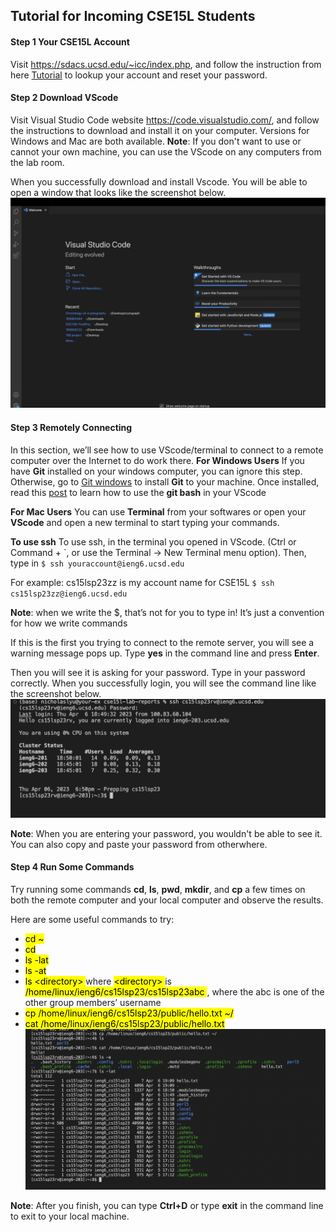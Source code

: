 ## Tutorial for Incoming CSE15L Students

#### Step 1 Your CSE15L Account
Visit https://sdacs.ucsd.edu/~icc/index.php, and follow the instruction from here [Tutorial](https://drive.google.com/file/d/17IDZn8Qq7Q0RkYMxdiIR0o6HJ3B5YqSW/view) to lookup your account and reset your password.

#### Step 2 Download VScode
Visit Visual Studio Code website https://code.visualstudio.com/, and follow the instructions to download and install it on your computer. Versions for Windows and Mac are both available.
**Note**: If you don't want to use or cannot your own machine, you can use the VScode on any computers from the lab room. 

When you successfully download and install Vscode. You will be able to open a window that looks like the screenshot below.
![Vscode](vscode.png)

#### Step 3 Remotely Connecting
In this section, we’ll see how to use VScode/terminal to connect to a remote computer over the Internet to do work there.
**For Windows Users**
If you have **Git** installed on your windows computer, you can ignore this step. 
Otherwise, go to [Git windows](https://gitforwindows.org/) to install **Git** to your machine.
Once installed, read this [post](https://stackoverflow.com/questions/42606837/how-do-i-use-bash-on-windows-from-the-visual-studio-code-integrated-terminal/50527994#50527994) to learn how to use the **git bash** in your VScode

**For Mac Users**
You can use **Terminal** from your softwares or open your **VScode** and open a new terminal to start typing your commands.

**To use ssh**
 To use ssh, in the terminal you opened in VScode. (Ctrl or Command + `, or use the Terminal → New Terminal menu option). 
 Then, type in 
 ``$ ssh youraccount@ieng6.ucsd.edu``

 For example: 
 cs15lsp23zz is my account name for CSE15L
 ``$ ssh cs15lsp23zz@ieng6.ucsd.edu``

 **Note**: when we write the $, that’s not for you to type in! It’s just a convention for how we write commands

 If this is the first you trying to connect to the remote server, you will see a warning message pops up. Type **yes** in the command line and press **Enter**. 

 Then you will see it is asking for your password. Type in your password correctly.
 When you successfully login, you will see the command line like the screenshot below. 
 ![Password](password.png)

 **Note**: When you are entering your password, you wouldn't be able to see it. You can also copy and paste your password from otherwhere.

 #### Step 4 Run Some Commands
 Try running some commands **cd**, **ls**, **pwd**, **mkdir**, and **cp** a few times on both the remote computer and your local computer and observe the results.

 Here are some useful commands to try:
* <mark>cd ~</mark>
* <mark>cd</mark>
* <mark>ls -lat</mark>
* <mark>ls -at</mark>
* <mark>ls \<directory> </mark>where <mark>\<directory> </mark>is <mark>/home/linux/ieng6/cs15lsp23/cs15lsp23abc </mark>, where the abc is one of the other group members’ username
* <mark> cp /home/linux/ieng6/cs15lsp23/public/hello.txt ~/</mark>
* <mark>cat /home/linux/ieng6/cs15lsp23/public/hello.txt</mark>
![Command](command.png)

**Note**: After you finish, you can type **Ctrl+D** or type **exit** in the command line to exit to your local machine.




























